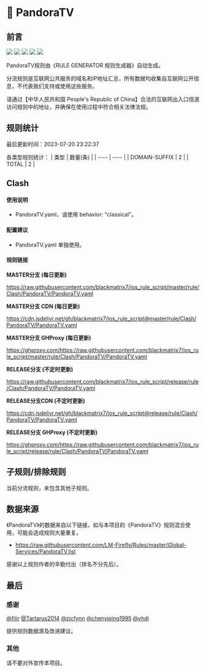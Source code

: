 # 🧸 PandoraTV

## 前言

![](https://shields.io/badge/-移除重复规则-ff69b4) ![](https://shields.io/badge/-DOMAIN与DOMAIN--SUFFIX合并-green) ![](https://shields.io/badge/-DOMAIN--SUFFIX间合并-critical) ![](https://shields.io/badge/-DOMAIN--SUFFIX与DOMAIN--KEYWORD合并-blue) ![](https://shields.io/badge/-IP--CIDR(6)合并-blueviolet) 

PandoraTV规则由《RULE GENERATOR 规则生成器》自动生成。

分流规则是互联网公共服务的域名和IP地址汇总，所有数据均收集自互联网公开信息，不代表我们支持或使用这些服务。

请通过【中华人民共和国 People's Republic of China】合法的互联网出入口信道访问规则中的地址，并确保在使用过程中符合相关法律法规。

## 规则统计

最后更新时间：2023-07-20 23:22:37

各类型规则统计：
| 类型 | 数量(条)  | 
| ---- | ----  |
| DOMAIN-SUFFIX | 2  | 
| TOTAL | 2  | 


## Clash 

#### 使用说明
- PandoraTV.yaml，请使用 behavior: "classical"。

#### 配置建议
- PandoraTV.yaml 单独使用。

#### 规则链接
**MASTER分支 (每日更新)**

https://raw.githubusercontent.com/blackmatrix7/ios_rule_script/master/rule/Clash/PandoraTV/PandoraTV.yaml

**MASTER分支 CDN (每日更新)**

https://cdn.jsdelivr.net/gh/blackmatrix7/ios_rule_script@master/rule/Clash/PandoraTV/PandoraTV.yaml

**MASTER分支 GHProxy (每日更新)**

https://ghproxy.com/https://raw.githubusercontent.com/blackmatrix7/ios_rule_script/master/rule/Clash/PandoraTV/PandoraTV.yaml

**RELEASE分支 (不定时更新)**

https://raw.githubusercontent.com/blackmatrix7/ios_rule_script/release/rule/Clash/PandoraTV/PandoraTV.yaml

**RELEASE分支CDN (不定时更新)**

https://cdn.jsdelivr.net/gh/blackmatrix7/ios_rule_script@release/rule/Clash/PandoraTV/PandoraTV.yaml

**RELEASE分支 GHProxy (不定时更新)**

https://ghproxy.com/https://raw.githubusercontent.com/blackmatrix7/ios_rule_script/release/rule/Clash/PandoraTV/PandoraTV.yaml

## 子规则/排除规则


当前分流规则，未包含其他子规则。

## 数据来源

《PandoraTV》的数据来自以下链接，如与本项目的《PandoraTV》规则混合使用，可能会造成规则大量重复。

- https://raw.githubusercontent.com/LM-Firefly/Rules/master/Global-Services/PandoraTV.list


感谢以上规则作者的辛勤付出（排名不分先后）。

## 最后

### 感谢

[@fiiir](https://github.com/fiiir) [@Tartarus2014](https://github.com/Tartarus2014) [@zjcfynn](https://github.com/zjcfynn) [@chenyiping1995](https://github.com/chenyiping1995) [@vhdj](https://github.com/vhdj)

提供规则数据源及改进建议。

### 其他

请不要对外宣传本项目。